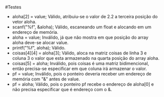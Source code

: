 #Testes
- aloha[2] = value;  Válido, atribuiu-se o valor de 2.2 a terceira posição do vetor aloha.
- scanf("%f", &aloha); Válido, escaneando um float e alocando em um endereço de memória.
- aloha = value; Inválido, já que não mostra em que posição do array aloha deve-se alocar value.
- printf("%f", aloha); Válido.
- coisas[4][4] = aloha[3]; Válido, aloca na matriz coisas de linha 3 e coluna 3 o valor que esta armazenado na quarta posição do array aloha.
- coisas[5] = aloha; Inválido, pois coisas é uma matriz bidimencional, então precisa-se especificar em que coluna irá armazenar o valor.
- pf = value; Inválido, pois o ponteiro deveria receber um endereço de memória com "&" antes de value.
- pf = aloha; Válido, pois o ponteiro pf recebe o endereço de aloha[0] e não precisa especificar que é endereço com o &.

